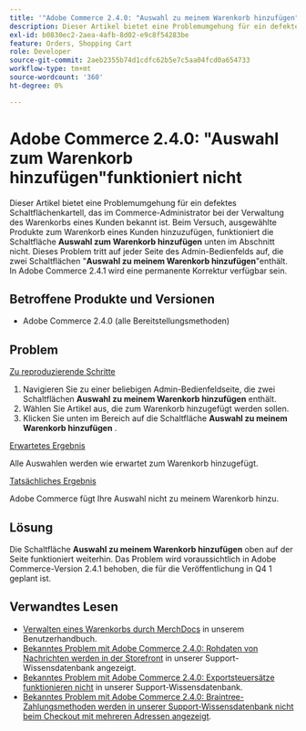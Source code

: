 ```yaml
---
title: '"Adobe Commerce 2.4.0: "Auswahl zu meinem Warenkorb hinzufügen"funktioniert nicht.'
description: Dieser Artikel bietet eine Problemumgehung für ein defektes Schaltflächenkartell, das im Commerce-Administrator bei der Verwaltung des Warenkorbs eines Kunden bekannt ist. Beim Versuch, ausgewählte Produkte zum Warenkorb eines Kunden hinzuzufügen, funktioniert die Schaltfläche **Auswahl zu meinem Warenkorb hinzufügen** unten im Abschnitt nicht. Dieses Problem tritt auf jeder Seite des Admin-Bedienfelds auf, die zwei Schaltflächen **Auswahl zu meinem Warenkorb hinzufügen** enthält. In Adobe Commerce 2.4.1 wird eine permanente Korrektur verfügbar sein.
exl-id: b0830ec2-2aea-4afb-8d02-e9c8f54283be
feature: Orders, Shopping Cart
role: Developer
source-git-commit: 2aeb2355b74d1cdfc62b5e7c5aa04fcd0a654733
workflow-type: tm+mt
source-wordcount: '360'
ht-degree: 0%

---
```


# Adobe Commerce 2.4.0: &quot;Auswahl zum Warenkorb hinzufügen&quot;funktioniert nicht

Dieser Artikel bietet eine Problemumgehung für ein defektes Schaltflächenkartell, das im Commerce-Administrator bei der Verwaltung des Warenkorbs eines Kunden bekannt ist. Beim Versuch, ausgewählte Produkte zum Warenkorb eines Kunden hinzuzufügen, funktioniert die Schaltfläche **Auswahl zum Warenkorb hinzufügen** unten im Abschnitt nicht. Dieses Problem tritt auf jeder Seite des Admin-Bedienfelds auf, die zwei Schaltflächen &quot;**Auswahl zu meinem Warenkorb hinzufügen**&quot;enthält. In Adobe Commerce 2.4.1 wird eine permanente Korrektur verfügbar sein.

## Betroffene Produkte und Versionen

* Adobe Commerce 2.4.0 (alle Bereitstellungsmethoden)

## Problem

<u>Zu reproduzierende Schritte</u>

1. Navigieren Sie zu einer beliebigen Admin-Bedienfeldseite, die zwei Schaltflächen **Auswahl zu meinem Warenkorb hinzufügen** enthält.
1. Wählen Sie Artikel aus, die zum Warenkorb hinzugefügt werden sollen.
1. Klicken Sie unten im Bereich auf die Schaltfläche **Auswahl zu meinem Warenkorb hinzufügen** .

<u>Erwartetes Ergebnis</u>

Alle Auswahlen werden wie erwartet zum Warenkorb hinzugefügt.

<u>Tatsächliches Ergebnis</u>

Adobe Commerce fügt Ihre Auswahl nicht zu meinem Warenkorb hinzu.

## Lösung

Die Schaltfläche **Auswahl zu meinem Warenkorb hinzufügen** oben auf der Seite funktioniert weiterhin. Das Problem wird voraussichtlich in Adobe Commerce-Version 2.4.1 behoben, die für die Veröffentlichung in Q4 1 geplant ist.

## Verwandtes Lesen

* [Verwalten eines Warenkorbs durch MerchDocs](https://experienceleague.adobe.com/en/docs/commerce-admin/stores-sales/point-of-purchase/assist/shopping-assisted-cart-manage) in unserem Benutzerhandbuch.
* [Bekanntes Problem mit Adobe Commerce 2.4.0: Rohdaten von Nachrichten werden in der Storefront](/help/troubleshooting/storefront/magento-2-4-0-issue-storefront-raw-message-data-display.md) in unserer Support-Wissensdatenbank angezeigt.
* [Bekanntes Problem mit Adobe Commerce 2.4.0: Exportsteuersätze funktionieren nicht](/help/troubleshooting/miscellaneous/magento-2-4-0-known-issue-export-tax-rates-does-not-work.md) in unserer Support-Wissensdatenbank.
* [Bekanntes Problem mit Adobe Commerce 2.4.0: Braintree-Zahlungsmethoden werden in unserer Support-Wissensdatenbank nicht beim Checkout mit mehreren Adressen angezeigt](/help/troubleshooting/payments/magento-2-4-0-braintree-not-in-multiple-addresses-checkout.md).
